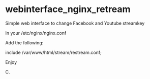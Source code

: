 # webinterface_nginx_retream

Simple web interface to change Facebook and Youtube streamkey

In your /etc/nginx/nginx.conf

Add the following:

include /var/www/html/stream/restream.conf;

Enjoy

C.
